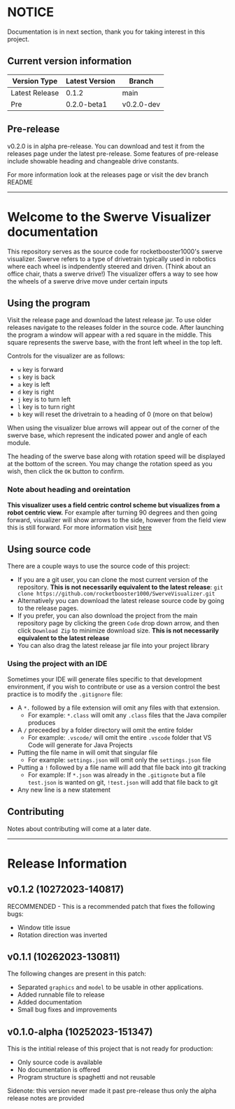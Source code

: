 # NOTICE

Documentation is in next section, thank you for taking interest in this project.

## Current version information

| Version Type | Latest Version | Branch |
|--------------|----------------| ------ |
| Latest Release | 0.1.2 | main |
| Pre | 0.2.0-beta1 | v0.2.0-dev |

## Pre-release

v0.2.0 is in alpha pre-release. You can download and test it from the releases page under the latest pre-release.
Some features of pre-release include showable heading and changeable drive constants.

For more information look at the releases page or visit the dev branch README

---

# Welcome to the Swerve Visualizer documentation

This repository serves as the source code for rocketbooster1000's swerve visualizer.
Swerve refers to a type of drivetrain typically used in robotics where each wheel is indpendently steered and driven. 
(Think about an office chair, thats a swerve drive!)
The visualizer offers a way to see how the wheels of a swerve drive move under certain inputs

## Using the program

Visit the release page and download the latest release jar. To use older releases navigate to the releases folder in the source code.
After launching the program a window will appear with a red square in the middle. This square represents the swerve base, with the front left wheel in the top left.

Controls for the visualizer are as follows:
- `w` key is forward
- `s` key is back
- `a` key is left
- `d` key is right
- `j` key is to turn left
- `l` key is to turn right
- `b` key will reset the drivetrain to a heading of 0 (more on that below)

When using the visualizer blue arrows will appear out of the corner of the swerve base, which represent the indicated power and angle of each module. 

The heading of the swerve base along with rotation speed will be displayed at the bottom of the screen.
You may change the rotation speed as you wish, then click the `OK` button to confirm.

### Note about heading and oreintation

**This visualizer uses a field centric control scheme but visualizes from a robot centric view.** For example after turning 90 degrees and then going forward, visualizer will show arrows to the side, however from the field view this is still forward. For more information visit [here](https://gm0.org/en/latest/docs/software/tutorials/mecanum-drive.html)

## Using source code

There are a couple ways to use the source code of this project:
- If you are a git user, you can clone the most current version of the repository. **This is not necessarily equivalent to the latest release**:
    `git clone https://github.com/rocketbooster1000/SwerveVisualizer.git`
- Alternatively you can download the latest release source code by going to the release pages.
- If you prefer, you can also download the project from the main repository page by clicking the green `Code` drop down arrow, and then click `Download Zip` to minimize download size. **This is not necessarily equivalent to the latest release**
- You can also drag the latest release jar file into your project library

### Using the project with an IDE

Sometimes your IDE will generate files specific to that development environment, if you wish to contribute or use as a version control the best practice is to modify the `.gitignore` file:
- A `*.` followed by a file extension will omit any files with that extension.
    - For example: `*.class` will omit any `.class` files that the Java compiler produces
- A `/` preceeded by a folder directory will omit the entire folder
    - For example: `.vscode/` will omit the entire `.vscode` folder that VS Code will generate for Java Projects
- Putting the file name in will omit that singular file
    - For example: `settings.json` will omit only the `settings.json` file
- Putting a `!` followed by a file name will add that file back into git tracking
    - For example: If `*.json` was already in the `.gitignote` but a file `test.json` is wanted on git, `!test.json` will add that file back to git
- Any new line is a new statement

## Contributing

Notes about contributing will come at a later date.

---

# Release Information

## v0.1.2 (10272023-140817)

RECOMMENDED - This is a recommended patch that fixes the following bugs:
- Window title issue
- Rotation direction was inverted

## v0.1.1 (10262023-130811)

The following changes are present in this patch:
- Separated `graphics` and `model` to be usable in other applications.
- Added runnable file to release
- Added documentation
- Small bug fixes and improvements

## v0.1.0-alpha (10252023-151347)

This is the intitial release of this project that is not ready for production:
- Only source code is available
- No documentation is offered
- Program structure is spaghetti and not reusable

Sidenote: this version never made it past pre-release thus only the alpha release notes are provided
